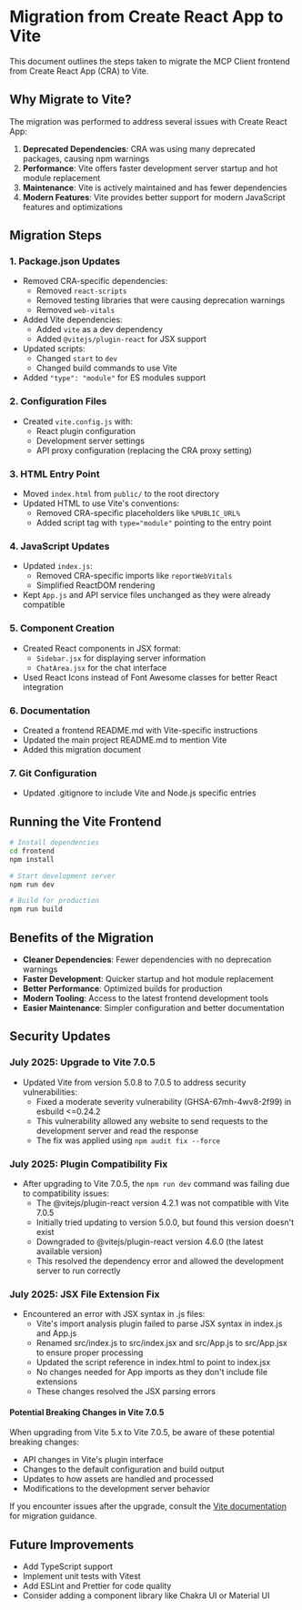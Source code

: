 # Migration from Create React App to Vite

This document outlines the steps taken to migrate the MCP Client frontend from Create React App (CRA) to Vite.

## Why Migrate to Vite?

The migration was performed to address several issues with Create React App:

1. **Deprecated Dependencies**: CRA was using many deprecated packages, causing npm warnings
2. **Performance**: Vite offers faster development server startup and hot module replacement
3. **Maintenance**: Vite is actively maintained and has fewer dependencies
4. **Modern Features**: Vite provides better support for modern JavaScript features and optimizations

## Migration Steps

### 1. Package.json Updates

- Removed CRA-specific dependencies:
  - Removed `react-scripts`
  - Removed testing libraries that were causing deprecation warnings
  - Removed `web-vitals`
- Added Vite dependencies:
  - Added `vite` as a dev dependency
  - Added `@vitejs/plugin-react` for JSX support
- Updated scripts:
  - Changed `start` to `dev`
  - Changed build commands to use Vite
- Added `"type": "module"` for ES modules support

### 2. Configuration Files

- Created `vite.config.js` with:
  - React plugin configuration
  - Development server settings
  - API proxy configuration (replacing the CRA proxy setting)

### 3. HTML Entry Point

- Moved `index.html` from `public/` to the root directory
- Updated HTML to use Vite's conventions:
  - Removed CRA-specific placeholders like `%PUBLIC_URL%`
  - Added script tag with `type="module"` pointing to the entry point

### 4. JavaScript Updates

- Updated `index.js`:
  - Removed CRA-specific imports like `reportWebVitals`
  - Simplified ReactDOM rendering
- Kept `App.js` and API service files unchanged as they were already compatible

### 5. Component Creation

- Created React components in JSX format:
  - `Sidebar.jsx` for displaying server information
  - `ChatArea.jsx` for the chat interface
- Used React Icons instead of Font Awesome classes for better React integration

### 6. Documentation

- Created a frontend README.md with Vite-specific instructions
- Updated the main project README.md to mention Vite
- Added this migration document

### 7. Git Configuration

- Updated .gitignore to include Vite and Node.js specific entries

## Running the Vite Frontend

```bash
# Install dependencies
cd frontend
npm install

# Start development server
npm run dev

# Build for production
npm run build
```

## Benefits of the Migration

- **Cleaner Dependencies**: Fewer dependencies with no deprecation warnings
- **Faster Development**: Quicker startup and hot module replacement
- **Better Performance**: Optimized builds for production
- **Modern Tooling**: Access to the latest frontend development tools
- **Easier Maintenance**: Simpler configuration and better documentation

## Security Updates

### July 2025: Upgrade to Vite 7.0.5

- Updated Vite from version 5.0.8 to 7.0.5 to address security vulnerabilities:
  - Fixed a moderate severity vulnerability (GHSA-67mh-4wv8-2f99) in esbuild <=0.24.2
  - This vulnerability allowed any website to send requests to the development server and read the response
  - The fix was applied using `npm audit fix --force`

### July 2025: Plugin Compatibility Fix

- After upgrading to Vite 7.0.5, the `npm run dev` command was failing due to compatibility issues:
  - The @vitejs/plugin-react version 4.2.1 was not compatible with Vite 7.0.5
  - Initially tried updating to version 5.0.0, but found this version doesn't exist
  - Downgraded to @vitejs/plugin-react version 4.6.0 (the latest available version)
  - This resolved the dependency error and allowed the development server to run correctly

### July 2025: JSX File Extension Fix

- Encountered an error with JSX syntax in .js files:
  - Vite's import analysis plugin failed to parse JSX syntax in index.js and App.js
  - Renamed src/index.js to src/index.jsx and src/App.js to src/App.jsx to ensure proper processing
  - Updated the script reference in index.html to point to index.jsx
  - No changes needed for App imports as they don't include file extensions
  - These changes resolved the JSX parsing errors

#### Potential Breaking Changes in Vite 7.0.5

When upgrading from Vite 5.x to Vite 7.0.5, be aware of these potential breaking changes:

- API changes in Vite's plugin interface
- Changes to the default configuration and build output
- Updates to how assets are handled and processed
- Modifications to the development server behavior

If you encounter issues after the upgrade, consult the [Vite documentation](https://vitejs.dev/guide/) for migration guidance.

## Future Improvements

- Add TypeScript support
- Implement unit tests with Vitest
- Add ESLint and Prettier for code quality
- Consider adding a component library like Chakra UI or Material UI